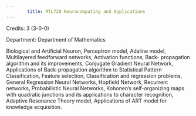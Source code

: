 ```yaml
---
        title: MTL720 Neurocomputing and Applications
---
```

Credits: 3 (3-0-0)

Department: Department of Mathematics

Biological and Artificial Neuron, Perceptron model, Adaline model, Multilayered feedforward networks, Activation functions, Back- propagation algorithm and its improvements, Conjugate Gradient Neural Network, Applications of Back-propagation algorithm to Statistical Pattern Classification, Feature selection, Classification and regression problems, General Regression Neural Networks, Hopfield Network, Recurrent networks, Probabilistic Neural Networks, Kohonen’s self-organizing maps with quadratic junctions and its applications to character recognition, Adaptive Resonance Theory model, Applications of ART model for knowledge acquisition.